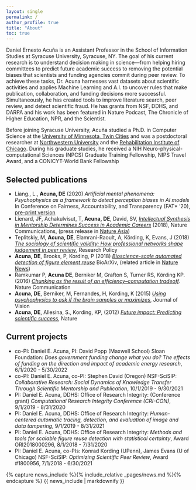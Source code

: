 ```yaml
---
layout: single
permalink: /
author_profile: true
title: "About"
toc: true
---
```


Daniel Ernesto Acuña is an Assistant Professor in the School of Information Studies at Syracuse University, Syracuse, NY. The goal of his current research is to understand decision making in science—from helping hiring committees to predict future academic success to removing the potential biases that scientists and funding agencies commit during peer review. To achieve these tasks, Dr. Acuna harnesses vast datasets about scientific activities and applies Machine Learning and A.I. to uncover rules that make publication, collaboration, and funding decisions more successful. Simultaneously, he has created tools to improve literature search, peer review, and detect scientific fraud. He has grants from NSF, DDHS, and DARPA and his work has been featured in Nature Podcast, The Chronicle of Higher Education, NPR, and the Scientist.

Before joining Syracuse University, Acuña studied a Ph.D. in Computer Science at the [University of Minnesota, Twin Cities](https://www.cs.umn.edu/) and was a postdoctoral researcher at [Northwestern University](https://www.northwestern.edu/) and the [Rehabilitation Institute of Chicago](https://www.sralab.org/). During his graduate studies, he received a NIH Neuro-physical-computational Sciences (NPCS) Graduate Training Fellowship, NIPS Travel Award, and a CONICYT-World Bank Fellowship

## Selected publications

- Liang., L., **Acuna, DE** (2020) _Artificial mental phenomena: Psychophysics as a framework to detect perception biases in AI models_ In Conference on Fairness, Accountability, and Transparency (FAT* ’20), [pre-print version](https://arxiv.org/abs/1912.10818)
- Líenard, JF, Achakulvisut, T, **Acuna, DE**, David, SV, [_Intellectual Synthesis in Mentorship Determines Success in Academic Careers_](https://www.nature.com/articles/s41467-018-07034-y) (2018), Nature Communications, (press release in [Nature Asia](https://www.natureasia.com/en/research/highlight/12793))
- Teplitskiy, M, **Acuna, DE**, Elamrani-Raoult, A, Körding, K, Evans, J (2018) [_The sociology of scientific validity: How professional networks shape judgement in peer review_](https://www.sciencedirect.com/science/article/pii/S0048733318301598), Research Policy
- **Acuna, DE**, Brooks, P, Kording, P (2018) [_Bioscience-scale automated detection of figure element reuse_](https://arxiv.org/pdf/1802.01270.pdf) BioArXiv, (related article in [Nature News](https://www.nature.com/articles/d41586-018-02421-3))
- Ramkumar P, __Acuna DE__, Berniker M, Grafton S, Turner RS, Körding KP. (2016) [_Chunking as the result of an efficiency–computation tradeoff_](https://www.nature.com/articles/ncomms12176). Nature Communication
- __Acuna, DE__, Berniker, M, Fernandes, H, Kording, K (2015) [_Using psychophysics to ask if the brain samples or maximizes_](https://jov.arvojournals.org/article.aspx?articleid=2213288), Journal of Vision
- __Acuna, DE__, Allesina, S., Kording, KP, (2012) [_Future impact: Predicting scientific success_](https://www.nature.com/articles/489201a), Nature

## Current projects

- co-PI: Daniel E. Acuna, PI: David Popp (Maxwell School) Sloan Foundation: *Does government funding change what you do? The effects of funding on the direction and impact of academic energy research*, 6/1/2020 - 5/30/2022
- co-PI: Daniel E. Acuna, co-PI: Stephen David (Oregon) NSF-SciSIP: *Collaborative Research: Social Dynamics of Knowledge Transfer Through Scientific Mentorship and Publication*, 10/1/2019 - 9/30/2021
- PI: Daniel E. Acuna, DDHS: Office of Research Integrity: (Conference grant) *Computational Research Integrity Conference (CRI-CON)*, 9/1/2019 - 8/31/2020
- PI: Daniel E. Acuna, DDHS: Office of Research Integrity: *Human-centered automatic tracing, detection, and evaluation of image and data tampering*, 9/1/2019 - 8/31/2021
- PI: Daniel E. Acuna, DDHS: Office of Research Integrity: *Methods and tools for scalable figure reuse detection with statistical certainty*, Award ORI2018000296, 8/1/2018 - 7/31/2020
- PI: Daniel E. Acuna, co-PIs: Konrad Kording (UPenn), James Evans (U of Chicago) NSF-SciSIP: *Optimizing Scientific Peer Review*, Award #1800956, 7/1/2018 - 6/30/2021

{% capture news_include %}{% include_relative _pages/news.md %}{% endcapture %}
{{ news_include | markdownify }}
